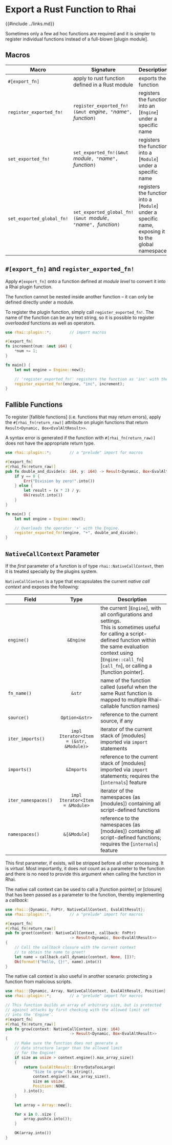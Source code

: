 Export a Rust Function to Rhai
=============================

{{#include ../links.md}}


Sometimes only a few ad hoc functions are required and it is simpler to register
individual functions instead of a full-blown [plugin module].


Macros
------

| Macro                     | Signature                                                            | Description                                                                                         |
| ------------------------- | -------------------------------------------------------------------- | --------------------------------------------------------------------------------------------------- |
| `#[export_fn]`            | apply to rust function defined in a Rust module                      | exports the function                                                                                |
| `register_exported_fn!`   | `register_exported_fn!(&mut `_engine_`, "`_name_`", `_function_`)`   | registers the function into an [`Engine`] under a specific name                                     |
| `set_exported_fn!`        | `set_exported_fn!(&mut `_module_`, "`_name_`", `_function_`)`        | registers the function into a [`Module`] under a specific name                                      |
| `set_exported_global_fn!` | `set_exported_global_fn!(&mut `_module_`, "`_name_`", `_function_`)` | registers the function into a [`Module`] under a specific name, exposing it to the global namespace |


`#[export_fn]` and `register_exported_fn!`
-----------------------------------------

Apply `#[export_fn]` onto a function defined at _module level_ to convert it into a Rhai plugin function.

The function cannot be nested inside another function &ndash; it can only be defined directly under a module.

To register the plugin function, simply call `register_exported_fn!`.  The name of the function can be
any text string, so it is possible to register _overloaded_ functions as well as operators.

```rust
use rhai::plugin::*;        // import macros

#[export_fn]
fn increment(num: &mut i64) {
    *num += 1;
}

fn main() {
    let mut engine = Engine::new();

    // 'register_exported_fn!' registers the function as 'inc' with the Engine.
    register_exported_fn!(engine, "inc", increment);
}
```


Fallible Functions
------------------

To register [fallible functions] (i.e. functions that may return errors), apply the
`#[rhai_fn(return_raw)]` attribute on plugin functions that return `Result<Dynamic, Box<EvalAltResult>>`.

A syntax error is generated if the function with `#[rhai_fn(return_raw)]` does not
have the appropriate return type.

```rust
use rhai::plugin::*;        // a "prelude" import for macros

#[export_fn]
#[rhai_fn(return_raw)]
pub fn double_and_divide(x: i64, y: i64) -> Result<Dynamic, Box<EvalAltResult>> {
    if y == 0 {
        Err("Division by zero!".into())
    } else {
        let result = (x * 2) / y;
        Ok(result.into())
    }
}

fn main() {
    let mut engine = Engine::new();

    // Overloads the operator '+' with the Engine.
    register_exported_fn!(engine, "+", double_and_divide);
}
```


`NativeCallContext` Parameter
----------------------------

If the _first_ parameter of a function is of type `rhai::NativeCallContext`, then it is treated
specially by the plugins system.

`NativeCallContext` is a type that encapsulates the current _native call context_ and exposes the following:

| Field               |                  Type                   | Description                                                                                                                                                                                                                                |
| ------------------- | :-------------------------------------: | ------------------------------------------------------------------------------------------------------------------------------------------------------------------------------------------------------------------------------------------ |
| `engine()`          |                `&Engine`                | the current [`Engine`], with all configurations and settings.<br/>This is sometimes useful for calling a script-defined function within the same evaluation context using [`Engine::call_fn`][`call_fn`], or calling a [function pointer]. |
| `fn_name()`         |                 `&str`                  | name of the function called (useful when the same Rust function is mapped to multiple Rhai-callable function names)                                                                                                                        |
| `source()`          |             `Option<&str>`              | reference to the current source, if any                                                                                                                                                                                                    |
| `iter_imports()`    | `impl Iterator<Item = (&str, &Module)>` | iterator of the current stack of [modules] imported via `import` statements                                                                                                                                                                |
| `imports()`         |               `&Imports`                | reference to the current stack of [modules] imported via `import` statements; requires the [`internals`] feature                                                                                                                           |
| `iter_namespaces()` |     `impl Iterator<Item = &Module>`     | iterator of the namespaces (as [modules]) containing all script-defined functions                                                                                                                                                          |
| `namespaces()`      |              `&[&Module]`               | reference to the namespaces (as [modules]) containing all script-defined functions; requires the [`internals`] feature                                                                                                                     |

This first parameter, if exists, will be stripped before all other processing.  It is _virtual_.
Most importantly, it does _not_ count as a parameter to the function and there is no need to provide
this argument when calling the function in Rhai.

The native call context can be used to call a [function pointer] or [closure] that has been passed
as a parameter to the function, thereby implementing a _callback_:

```rust
use rhai::{Dynamic, FnPtr, NativeCallContext, EvalAltResult};
use rhai::plugin::*;        // a "prelude" import for macros

#[export_fn]
#[rhai_fn(return_raw)]
pub fn greet(context: NativeCallContext, callback: FnPtr)
                            -> Result<Dynamic, Box<EvalAltResult>>
{
    // Call the callback closure with the current context
    // to obtain the name to greet!
    let name = callback.call_dynamic(context, None, [])?;
    Ok(format!("hello, {}!", name).into())
}
```

The native call context is also useful in another scenario: protecting a function from malicious scripts.

```rust
use rhai::{Dynamic, Array, NativeCallContext, EvalAltResult, Position};
use rhai::plugin::*;        // a "prelude" import for macros

// This function builds an array of arbitrary size, but is protected
// against attacks by first checking with the allowed limit set
// into the 'Engine'.
#[export_fn]
#[rhai_fn(return_raw)]
pub fn grow(context: NativeCallContext, size: i64)
                            -> Result<Dynamic, Box<EvalAltResult>>
{
    // Make sure the function does not generate a
    // data structure larger than the allowed limit
    // for the Engine!
    if size as usize > context.engine().max_array_size()
    {
        return EvalAltResult::ErrorDataTooLarge(
            "Size to grow".to_string(),
            context.engine().max_array_size(),
            size as usize,
            Position::NONE,
        ).into();
    }

    let array = Array::new();

    for x in 0..size {
        array.push(x.into());
    }

    OK(array.into())
}
```
